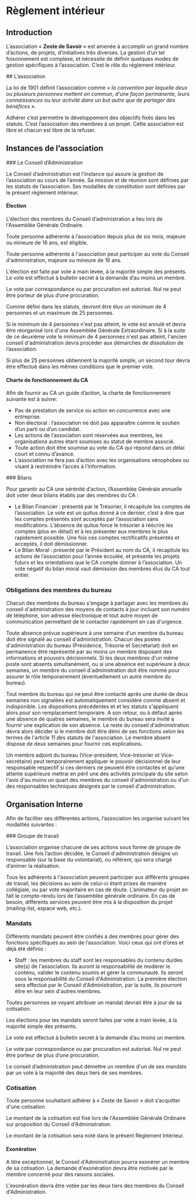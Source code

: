 # Règlement intérieur

## Introduction

L’association « **Zeste de Savoir** » est amenée à accomplir un grand nombre d’actions, de projets,
d’initiatives très diverses. La gestion d’un tel foisonnement est complexe, et nécessite de définir
quelques modes de gestion spécifiques à l’association. C’est le rôle du règlement intérieur.

## L’association

La loi de 1901 définit l’association comme _« la convention par laquelle deux ou plusieurs
personnes mettent en commun, d’une façon permanente, leurs connaissances ou leur activité dans
un but autre que de partager des bénéfices »._

Adhérer c’est permettre le développement des objectifs fixés dans les statuts. C’est l’association des
membres à un projet. Cette association est libre et chacun est libre de la refuser.

## Instances de l’association

### Le Conseil d’Administration

Le Conseil d’administration est l’instance qui assure la gestion de l’association au cours de l’année.
Sa mission et de réunion sont définies par les statuts de l’association. Ses modalités de constitution
sont définies par le présent règlement intérieur.

#### Élection

L'élection des membres du Conseil d’administration a lieu lors de l'Assemblée Générale Ordinaire.

Toute personne adhérente à l’association depuis plus de six mois, majeure ou mineure de 16 ans, est
éligible.

Toute personne adhérente à l'association peut participer au vote du Conseil d'administration,
majeure ou mineure de 16 ans.

L'élection est faite par vote à main levée, à la majorité simple des présents. Le vote est effectué à
bulletin secret à la demande d’au moins un membre.

Le vote par correspondance ou par procuration est autorisé. Nul ne peut être porteur de plus d’une
procuration.

Comme défini dans les statuts, devront être élus un minimum de 4 personnes et un maximum de 25
personnes.

Si le minimum de 4 personnes n'est pas atteint, le vote est annulé et devra être réorganisé lors d'une
Assemblée Générale Extraordinaire. Si à la suite de ce deuxième vote le minimum de 4 personnes
n'est pas atteint, l'ancien conseil d'administration devra procéder aux démarches de dissolution de
l’association.

Si plus de 25 personnes obtiennent la majorité simple, un second tour devra être effectué dans les
mêmes conditions que le premier vote.

#### Charte de fonctionnement du CA

Afin de fournir au CA un guide d’action, la charte de fonctionnement suivante est à suivre:

- Pas de prestation de service ou action en concurrence avec une entreprise.
- Non électoral : l’association ne doit pas apparaître comme le soutien d’un parti ou
d’un candidat.
- Les actions de l’association sont réservées aux membres, les organisations autres
étant soumises au statut de membre associé.
- Toute action doit être soumise au vote du CA qui répond dans un délai court et
connu d’avance.
- L’association ne fera pas d’action avec les organisations xénophobes ou visant à
restreindre l’accès à l’information.

### Bilans

Pour garantir au CA une sérénité d’action, l’Assemblée Générale annuelle doit voter deux bilans
établis par des membres du CA :

- Le Bilan Financier : présenté par le Trésorier, il récapitule les comptes de
l’association. Le vote est un quitus donné à ce dernier, c’est à dire que les comptes présentés
sont acceptés par l’association sans modifications. L’absence de quitus force le trésorier à
réécrire les comptes (plus en détail) et à les présenter aux membres le plus rapidement
possible. Une fois ces comptes rectificatifs présentés et acceptés, il doit démissionner.
- Le Bilan Moral : présenté par le Président au nom du CA, il récapitule les actions de
l’association pour l’année écoulée, et présente les projets futurs et les orientations que le CA
compte donner à l’association. Un vote négatif du bilan moral vaut démission des membres
élus du CA tout entier.

### Obligations des membres du bureau

Chacun des membres du bureau s'engage à partager avec les membres du conseil d'administration 
des moyens de contacts à jour incluant son numéro de téléphone, son adresse électronique et tout autre 
moyen de communication permettant de le contacter rapidement en cas d'urgence.

Toute absence prévue supérieure à une semaine d'un membre du bureau doit être signalé au conseil d'administration.
Chacun des postes d'administration du bureau (Présidence, Trésorie et Secrétariat) doit en permanence être représenté
par au moins un membre disposant des informations et pouvoirs décisionnels. Si les deux membres d'un même poste
sont absents simultanément, ou si une absence est supérieure à deux semaines, un membre du conseil d'administration 
doit être nommé pour assurer le rôle temporairement (éventuellement un autre membre du bureau).

Tout membre du bureau qui ne peut être contacté après une durée de deux semaines non signalées est automatiquement
considéré comme absent et indisponible. Les dispositions précédentes et et les statuts s'appliquent alors pour son remplacement
temporaire. A son retour, ou à défaut après une absence de quatres semaines, le membre du bureau sera invité a fournir 
une explication de son absence. Le reste du conseil d'administration devra alors décider si le membre doit être 
démi de ses fonctions selon les termes de l'article 11 des statuts de l'association. Le membre absent dispose de 
deux semaines pour fournir ces explications.

Un membre adjoint du bureau (Vice-président, Vice-trésorier et Vice-secrétaire) peut temporairement appliquer le 
pouvoir décisionnel de leur responsable respectif si ces derniers ne peuvent être contactés et qu'une attente
supérieure mettrai en péril une des activités principale du site selon l'avis d'au moins un quart des membres du conseil d'administration ou d'un des responsables techniques désignés par le conseil d'administration.

## Organisation Interne

Afin de faciliter ses différentes actions, l’association les organise suivant les modalités suivantes :

### Groupe de travail

L’association organise chacune de ses actions sous forme de groupe de travail. Une fois l’action
décidée, le Conseil d'administration désigne un responsable (sur la base du volontariat), ou référent,
qui sera chargé d’animer la réalisation.

Tous les adhérents à l'association peuvent participer aux différents groupes de travail, les décisions
au sein de celui-ci étant prises de manière collégiale, ou par vote majoritaire en cas de doute.
L’animateur du projet en fait le compte-rendu lors de l’assemblée générale ordinaire.
En cas de besoin, différents services peuvent être mis à la disposition du projet (mailing-list, espace
web, etc.).

### Mandats

Différents mandats peuvent être confiés à des membres pour gérer des fonctions spécifiques au sein
de l’association. Voici ceux qui ont d’ores et déjà été définis :

- Staff : les membres du staff sont les responsables du contenu du/des site(s) de l'association.
Ils auront la responsabilité de modérer le contenu, valider le contenu soumis et gérer la
communauté. Ils seront sous la responsabilité du Conseil d'Administration. La première
élection sera effectué par le Conseil d'Administration, par la suite, ils pourront élire en leur
sein d'autres membres.

Toutes personnes se voyant attribuer un mandat devrait être à jour de sa cotisation.

Les élections pour les mandats seront faites par vote à main levée, à la majorité simple des présents.

Le vote est effectué à bulletin secret à la demande d’au moins un membre.

Le vote par correspondance ou par procuration est autorisé. Nul ne peut être porteur de plus d’une
procuration.

Le conseil d’administration peut démettre un membre d'un de ses mandats par un vote à la majorité
des deux tiers de ses membres.

### Cotisation

Toute personne souhaitant adhérer à « Zeste de Savoir » doit s’acquitter d'une cotisation.

Le montant de la cotisation est fixé lors de l'Assemblée Générale Ordinaire sur proposition du
Conseil d'Administration.

Le montant de la cotisation sera noté dans le présent Règlement Intérieur.

#### Exonération

A titre exceptionnel, le Conseil d'Administration pourra exonérer un membre de sa cotisation. La
demande d'exonération devra être motivée par le membre concerné pour des raisons sociales.

L'exonération devra être votée par les deux tiers des membres du Conseil d'Administration.

